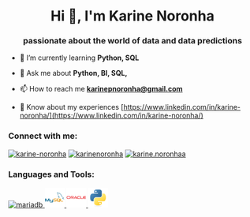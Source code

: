 <h1 align="center">Hi 👋, I'm Karine Noronha</h1>
<h3 align="center">passionate about the world of data and data predictions</h3>

- 🌱 I’m currently learning **Python, SQL**

- 💬 Ask me about **Python, BI, SQL,**

- 📫 How to reach me **karinepnoronha@gmail.com**

- 📄 Know about my experiences [https://www.linkedin.com/in/karine-noronha/](https://www.linkedin.com/in/karine-noronha/)

<h3 align="left">Connect with me:</h3>
<p align="left">
<a href="https://linkedin.com/in/karine-noronha" target="blank"><img align="center" src="https://raw.githubusercontent.com/rahuldkjain/github-profile-readme-generator/master/src/images/icons/Social/linked-in-alt.svg" alt="karine-noronha" height="30" width="40" /></a>
<a href="https://fb.com/karinenoronha" target="blank"><img align="center" src="https://raw.githubusercontent.com/rahuldkjain/github-profile-readme-generator/master/src/images/icons/Social/facebook.svg" alt="karinenoronha" height="30" width="40" /></a>
<a href="https://instagram.com/karine.noronhaa" target="blank"><img align="center" src="https://raw.githubusercontent.com/rahuldkjain/github-profile-readme-generator/master/src/images/icons/Social/instagram.svg" alt="karine.noronhaa" height="30" width="40" /></a>
</p>

<h3 align="left">Languages and Tools:</h3>
<p align="left"> <a href="https://mariadb.org/" target="_blank" rel="noreferrer"> <img src="https://www.vectorlogo.zone/logos/mariadb/mariadb-icon.svg" alt="mariadb" width="40" height="40"/> </a> <a href="https://www.mysql.com/" target="_blank" rel="noreferrer"> <img src="https://raw.githubusercontent.com/devicons/devicon/master/icons/mysql/mysql-original-wordmark.svg" alt="mysql" width="40" height="40"/> </a> <a href="https://www.oracle.com/" target="_blank" rel="noreferrer"> <img src="https://raw.githubusercontent.com/devicons/devicon/master/icons/oracle/oracle-original.svg" alt="oracle" width="40" height="40"/> </a> <a href="https://www.python.org" target="_blank" rel="noreferrer"> <img src="https://raw.githubusercontent.com/devicons/devicon/master/icons/python/python-original.svg" alt="python" width="40" height="40"/> </a> </p>




<!---





- 👋 Hi, I’m @karinenoronha
- 👀 I’m interested in ...
- 🌱 I’m currently learning ...
- 💞️ I’m looking to collaborate on ...
- 📫 How to reach me ...


karinenoronha/karinenoronha is a ✨ special ✨ repository because its `README.md` (this file) appears on your GitHub profile.
You can click the Preview link to take a look at your changes.
--->
